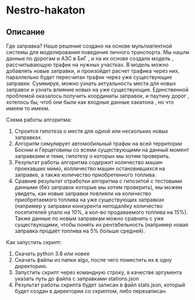 # Nestro-hakaton
## Описание
Где заправка?
Наше решение создано на основе мультиагентной системы для моделирования
поведения личного транспорта. Мы нашли данные по дорогам и АЗС в БиГ ,
и на их основе создали модель , рассчитывающую трафик на нужных участках.
В модель можно добавлять новые заправки, и произойдет расчет трафика через них,
параллельно будет пересчитан трафик через уже существующие заправки. Суммируя, можно узнать актуальность места для новых заправок и узнать влияние новых на уже существующие.
Единственной проблемой оказалось получить координаты заправок, и паутину дорог ,
хотелось бы, чтоб они были как входные данные хакатона , но что имеем то имеем.

Схема работы алгоритма:
1. Строится гипотеза о месте для одной или нескольких новых заправках.
2. Алгоритм симулирует автомобильный трафик на всей территории Боснии и Герцеговины со всеми существующими на данный момент заправками и теми, гипотезу о которых мы хотим проверить.
3. Результат работы алгоритма содержит количество машин проехавших мимо, колличество машин остановившихся на заправке, а также количество приобретенного топлива.
4. Сравнив результат отработки алгоритма с гипозитой с тестовыми данными (без заправок которые мы хотим проверить), мы можем увидеть, как новые заправки повлияли на количество приобретаемого топлива на уже существующих заправках (например у заправки конкурента неподалёку количество посетителей упало на 10%, а кол-во продаваемого топлива на 15%). Также данные по новым заправкам можно сравнить с уже существующими, чтобы понять их рентабельность (например новая заправка продаёт топлива на 5% больше средней).

Как запустить скрипт:
1. Скачать python 3.8 или новее
2. Скачать файлы из папки algo, после чего поместить их в одну директорию.
3. Запустить скрипт через командную строку, в качестве аргумента указать путь до файла с заправками stations.json
4. Результат работы скрипта будет записан в файл stats.json, который будет создан в директории со скриптом, либо перезаписан.

